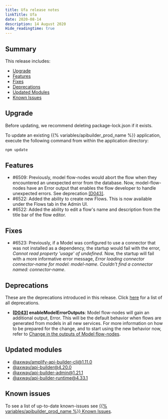 ```yaml
---
title: Ufa release notes
linkTitle: Ufa
date: 2020-08-14
description: 14 August 2020
Hide_readingtime: true
---
```


## Summary

This release includes:

* [Upgrade](#upgrade)
* [Features](#features)
* [Fixes](#fixes)
* [Deprecations](#deprecations)
* [Updated Modules](#updated-modules)
* [Known Issues](#known-issues)

## Upgrade

Before updating, we recommend deleting package-lock.json if it exists.

To update an existing {{% variables/apibuilder_prod_name %}} application, execute the following command from within the application directory:

```bash
npm update
```

## Features

* #6509: Previously, model flow-nodes would abort the flow when they encountered an unexpected error from the database. Now, model-flow-nodes have an Error output that enables the flow developer to handle unexpected errors. See deprecation [\[D043\]](#D043).
* #6522: Added the ability to create new Flows. This is now available under the Flows tab in the Admin UI.
* #6522: Added the ability to edit a flow's name and description from the title bar of the flow editor.

## Fixes

* #6523: Previously, if a Model was configured to use a connector that was not installed as a dependency, the startup would fail with the error, _Cannot read property 'usage' of undefined_. Now, the startup will fail with a more informative error message, _Error loading connector connector-name for model: model-name. Couldn't find a connector named: connector-name_.

## Deprecations

These are the deprecations introduced in this release. Click [here](/docs/deprecations/) for a list of all deprecations.

* **\[[D043](/docs/deprecations/#D043)\] enableModelErrorOutputs**: Model flow-nodes will gain an additional output, Error. This will be the default behavior when flows are generated from models in all new services. For more information on how to be prepared for the change, and to start using the new behavior now, refer to [Change in the outputs of Model flow-nodes](/docs/deprecations/change_in_the_outputs_of_model_flow-nodes/).

## Updated modules

* [@axway/amplify-api-builder-cli@1.11.0](https://www.npmjs.com/package/@axway/amplify-api-builder-cli/v/1.11.0)
* [@axway/api-builder@4.20.0](https://www.npmjs.com/package/@axway/api-builder/v/4.20.0)
* [@axway/api-builder-admin@1.21.1](https://www.npmjs.com/package/@axway/api-builder-admin/v/1.21.1)
* [@axway/api-builder-runtime@4.33.1](https://www.npmjs.com/package/@axway/api-builder-runtime/v/4.33.1)

## Known issues

To see a list of up-to-date known-issues see [{{% variables/apibuilder_prod_name %}} Known Issues](/docs/known_issues/).

